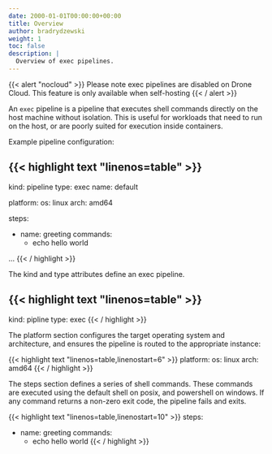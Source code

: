 ```yaml
---
date: 2000-01-01T00:00:00+00:00
title: Overview
author: bradrydzewski
weight: 1
toc: false
description: |
  Overview of exec pipelines.
---
```


{{< alert "nocloud" >}}
Please note exec pipelines are disabled on Drone Cloud. This feature is only available when self-hosting
{{< / alert >}}

An `exec` pipeline is a pipeline that executes shell commands directly on the host machine without isolation. This is useful for workloads that need to run on the host, or are poorly suited for execution inside containers.

Example pipeline configuration:

{{< highlight text "linenos=table" >}}
---
kind: pipeline
type: exec
name: default

platform:
  os: linux
  arch: amd64

steps:
- name: greeting
  commands:
  - echo hello world

...
{{< / highlight >}}

The kind and type attributes define an exec pipeline.

{{< highlight text "linenos=table" >}}
---
kind: pipline
type: exec
{{< / highlight >}}

The platform section configures the target operating system and architecture, and ensures the pipeline is routed to the appropriate instance:

{{< highlight text "linenos=table,linenostart=6" >}}
platform:
  os: linux
  arch: amd64
{{< / highlight >}}

The steps section defines a series of shell commands. These commands are executed using the default shell on posix, and powershell on windows. If any command returns a non-zero exit code, the pipeline fails and exits.

{{< highlight text "linenos=table,linenostart=10" >}}
steps:
- name: greeting
  commands:
  - echo hello world
{{< / highlight >}}
